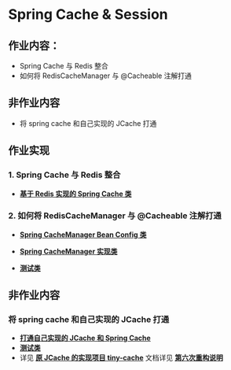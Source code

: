 # Spring Cache & Session

## 作业内容：

- Spring Cache 与 Redis 整合
- 如何将 RedisCacheManager 与 @Cacheable 注解打通

## 非作业内容

- 将 spring cache 和自己实现的 JCache 打通

## 作业实现

### 1. Spring Cache 与 Redis 整合

- [**基于 Redis 实现的 Spring Cache 类**](https://github.com/arno-angelica/learn-and-grow/blob/ninth_refactor/spring-user-web/src/main/java/com/arno/spring/user/web/config/cache/RedisCache.java)

### 2. 如何将 RedisCacheManager 与 @Cacheable 注解打通

- [**Spring CacheManager Bean Config 类**](https://github.com/arno-angelica/learn-and-grow/blob/ninth_refactor/spring-user-web/src/main/java/com/arno/spring/user/web/config/cache/SpringRedisConfig.java)
- [**Spring CacheManager 实现类**](https://github.com/arno-angelica/learn-and-grow/blob/ninth_refactor/spring-user-web/src/main/java/com/arno/spring/user/web/config/cache/SpringCacheRedisManager.java)

- [**测试类**](https://github.com/arno-angelica/learn-and-grow/blob/ninth_refactor/spring-user-web/src/test/java/com/arno/spring/user/web/config/cache/test/SpringCacheConfigTest.java)

## 非作业内容

### 将 spring cache 和自己实现的 JCache 打通

- [**打通自己实现的 JCache 和 Spring Cache**](https://github.com/arno-angelica/learn-and-grow/blob/ninth_refactor/spring-user-web/src/main/java/com/arno/spring/user/web/config/cache/JCacheConfig.java)
- [**测试类**](https://github.com/arno-angelica/learn-and-grow/blob/ninth_refactor/spring-user-web/src/test/java/com/arno/spring/user/web/config/cache/test/JCacheConfigTest.java)
- 详见 [**原 JCache 的实现项目 tiny-cache**](https://github.com/arno-angelica/learn-and-grow/blob/ninth_refactor/tiny-cache/src/main/java/com/arno/learn/grow/tiny/cache/AbstractCacheManager.java) 文档详见 [**第六次重构说明**](https://github.com/arno-angelica/learn-and-grow/blob/ninth_refactor/sixth_refactor_description.md)

